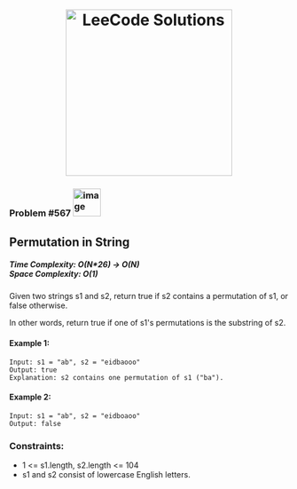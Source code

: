 <h1 align="center"><a href="https://www.linkedin.com/in/antriksh1305/"><img src="https://camo.githubusercontent.com/1eca2365da012b44816f2402011dc3ba78cefbe78228b22d60161a898d015b67/68747470733a2f2f6d69726f2e6d656469756d2e636f6d2f6d61782f313230302f312a4c75723972724a49547346526e7549595552596b53672e6a706567" alt="LeeCode Solutions" width="300"></a>
</h1>

<h3>Problem #567 <img width="50" alt="image" src="https://user-images.githubusercontent.com/100402656/214765733-eaaa4daa-f4f9-4224-a800-2e70f8b095f8.png">
</h3>

## Permutation in String

<h5>Time Complexity: <b>O(N*26) -> O(N)</b> <br>Space Complexity: <b>O(1)</b></h5>

Given two strings s1 and s2, return true if s2 contains a permutation of s1, or false otherwise.

In other words, return true if one of s1's permutations is the substring of s2.

#### Example 1:
```
Input: s1 = "ab", s2 = "eidbaooo"
Output: true
Explanation: s2 contains one permutation of s1 ("ba").
```

#### Example 2:
```
Input: s1 = "ab", s2 = "eidboaoo"
Output: false
```


### Constraints:
- 1 <= s1.length, s2.length <= 104
- s1 and s2 consist of lowercase English letters.
